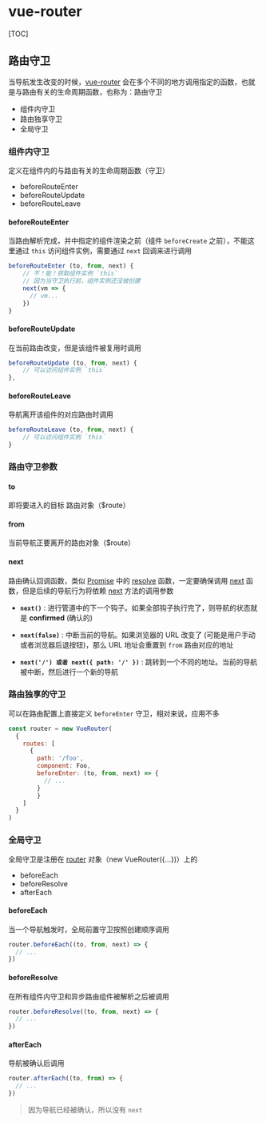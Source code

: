 # vue-router

[TOC]

## 路由守卫

当导航发生改变的时候，<u>vue-router</u> 会在多个不同的地方调用指定的函数，也就是与路由有关的生命周期函数，也称为：路由守卫

- 组件内守卫
- 路由独享守卫
- 全局守卫

### 组件内守卫

定义在组件内的与路由有关的生命周期函数（守卫）

- beforeRouteEnter
- beforeRouteUpdate
- beforeRouteLeave

#### beforeRouteEnter

当路由解析完成，并中指定的组件渲染之前（组件 `beforeCreate`  之前），不能这里通过 `this` 访问组件实例，需要通过 `next` 回调来进行调用

```javascript
beforeRouteEnter (to, from, next) {
    // 不！能！获取组件实例 `this`
    // 因为当守卫执行前，组件实例还没被创建
  	next(vm => {
      // vm...
    })
}
```

#### beforeRouteUpdate

在当前路由改变，但是该组件被复用时调用

```javascript
beforeRouteUpdate (to, from, next) {
    // 可以访问组件实例 `this`
},
```

#### beforeRouteLeave

导航离开该组件的对应路由时调用

```javascript
beforeRouteLeave (to, from, next) {
    // 可以访问组件实例 `this`
}
```

### 路由守卫参数

#### to

即将要进入的目标 路由对象（$route）

#### from

当前导航正要离开的路由对象（$route）

#### next

路由确认回调函数，类似 <u>Promise</u> 中的 <u>resolve</u> 函数，一定要确保调用 <u>next</u> 函数，但是后续的导航行为将依赖 <u>next</u> 方法的调用参数

- **`next()`** : 进行管道中的下一个钩子。如果全部钩子执行完了，则导航的状态就是 **confirmed** (确认的)
- **`next(false)`** : 中断当前的导航。如果浏览器的 URL 改变了 (可能是用户手动或者浏览器后退按钮)，那么 URL 地址会重置到 `from` 路由对应的地址

- **`next('/') 或者 next({ path: '/' })`** : 跳转到一个不同的地址。当前的导航被中断，然后进行一个新的导航

### 路由独享的守卫

可以在路由配置上直接定义 `beforeEnter` 守卫，相对来说，应用不多

```javascript
const router = new VueRouter(
  { 
    routes: [ 
      { 
        path: '/foo', 
        component: Foo, 
        beforeEnter: (to, from, next) => { 
          // ... 
      	}
    	} 
    ] 
  }
)
```

### 全局守卫

全局守卫是注册在 <u>router</u> 对象（new VueRouter({...})）上的

- beforeEach
- beforeResolve
- afterEach

#### beforeEach

当一个导航触发时，全局前置守卫按照创建顺序调用

```javascript
router.beforeEach((to, from, next) => {
  // ...
})
```

#### beforeResolve

在所有组件内守卫和异步路由组件被解析之后被调用

```javascript
router.beforeResolve((to, from, next) => {
  // ...
})
```

#### afterEach

导航被确认后调用

```javascript
router.afterEach((to, from) => {
  // ...
})
```

> 因为导航已经被确认，所以没有 `next`

